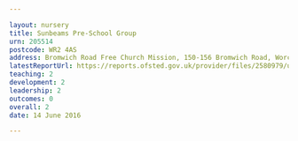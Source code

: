 ```yaml
---

layout: nursery
title: Sunbeams Pre-School Group
urn: 205514
postcode: WR2 4AS
address: Bromwich Road Free Church Mission, 150-156 Bromwich Road, Worcester, Worcestershire, WR2 4AS
latestReportUrl: https://reports.ofsted.gov.uk/provider/files/2580979/urn/205514.pdf
teaching: 2
development: 2
leadership: 2
outcomes: 0
overall: 2
date: 14 June 2016

---
```

